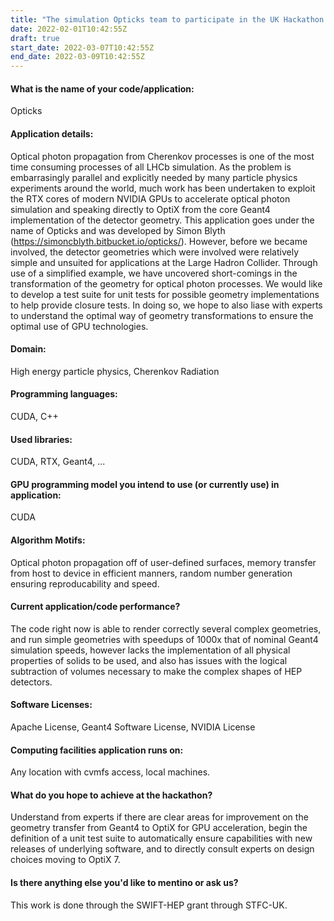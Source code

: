 ```yaml
---
title: "The simulation Opticks team to participate in the UK Hackathon 2022"
date: 2022-02-01T10:42:55Z
draft: true
start_date: 2022-03-07T10:42:55Z
end_date: 2022-03-09T10:42:55Z
---
```


<h4> What is the name of your code/application: </h4>
Opticks

<h4>  Application details: </h4>

Optical photon propagation from Cherenkov processes is one of the most time consuming processes of all LHCb simulation. As the problem is embarrasingly parallel and explicitly needed by many particle physics experiments around the world, much work has been undertaken to exploit the RTX cores of modern NVIDIA GPUs to accelerate optical photon simulation and speaking directly to OptiX from the core Geant4 implementation of the detector geometry. This application goes under the name of Opticks and was developed by Simon Blyth (https://simoncblyth.bitbucket.io/opticks/). However, before we became involved, the detector geometries which were involved were relatively simple and unsuited for applications at the Large Hadron Collider. Through use of a simplified example, we have uncovered short-comings in the transformation of the geometry for optical photon processes. We would like to develop a test suite for unit tests for possible geometry implementations to help provide closure tests. In doing so, we hope to also liase with experts to understand the optimal way of geometry transformations to ensure the optimal use of GPU technologies.

<h4> Domain: </h4> 
High energy particle physics, Cherenkov Radiation

<h4> Programming languages: </h4> 
CUDA, C++

<h4> Used libraries: </h4>
 CUDA, RTX, Geant4, ...

<h4>
GPU programming model you intend to use (or currently use) in application: </h4>
CUDA


<h4> Algorithm Motifs: </h4> 
Optical photon propagation off of user-defined surfaces, memory transfer from host to device in efficient manners, random number generation ensuring reproducability and speed.

<h4> 
Current application/code performance? </h4>
The code right now is able to render correctly several complex geometries, and run simple geometries with speedups of 1000x that of nominal Geant4 simulation speeds, however lacks the implementation of all physical properties of solids to be used, and also has issues with the logical subtraction of volumes necessary to make the complex shapes of HEP detectors.

<h4> Software Licenses: </h4>
Apache License, Geant4 Software License, NVIDIA License

<h4> Computing facilities application runs on: </h4>
Any location with cvmfs access, local machines.

<h4>  What do you hope to achieve at the hackathon? </h4>
Understand from experts if there are clear areas for improvement on the geometry transfer from Geant4 to OptiX for GPU acceleration, begin the definition of a unit test suite to automatically ensure capabilities with new releases of underlying software, and to directly consult experts on design choices moving to OptiX 7.


<h4> Is there anything else you'd like to mentino or ask us? </h4>

This work is done through the SWIFT-HEP grant through STFC-UK.
